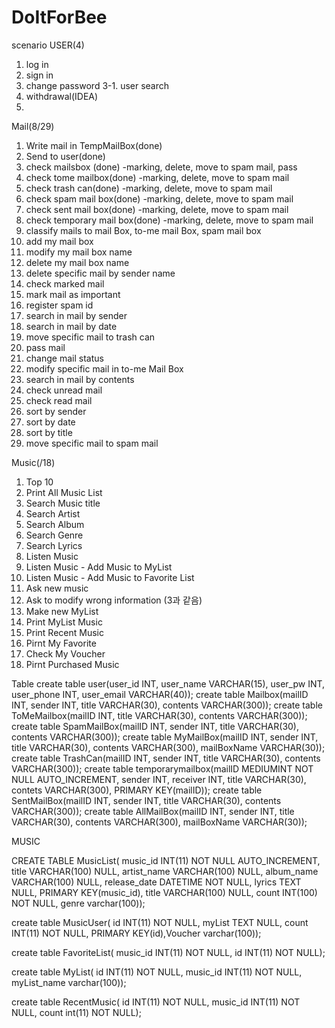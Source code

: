 # DoItForBee
scenario
USER(4)
1. log in
2. sign in
3. change password
3-1. user search
4. withdrawal(IDEA)
5.

Mail(8/29)
1. Write mail in TempMailBox(done)
2. Send to user(done)
3. check mailsbox (done) -marking, delete, move to spam mail, pass
4. check tome mailbox(done) -marking, delete, move to spam mail
5. check trash can(done) -marking, delete, move to spam mail
6. check spam mail box(done) -marking, delete, move to spam mail
7. check sent mail box(done) -marking, delete, move to spam mail
8. check temporary mail box(done) -marking, delete, move to spam mail
9. classify mails to mail Box, to-me mail Box, spam mail box
10. add my mail box
11. modify my mail box name
12. delete my mail box name
13. delete specific mail by sender name
14. check marked mail
15. mark mail as important
16. register spam id
17. search in mail by sender
18. search in mail by date
19. move specific mail to trash can
20. pass mail
21. change mail status
22. modify specific mail in to-me Mail Box
23. search in mail by contents
24. check unread mail
25. check read mail
26. sort by sender
27. sort by date
28. sort by title
29. move specific mail to spam mail

Music(/18)
1. Top 10
2. Print All Music List
1. Search Music title
 2. Search Artist
  3. Search Album
  4. Search Genre
  5. Search Lyrics
4. Listen Music
1. Listen Music - Add Music to MyList
2. Listen Music - Add Music to Favorite List
5. Ask new music
6. Ask to modify wrong information (3과 같음)
7. Make new MyList
8. Print MyList Music
9. Print Recent Music
10. Pirnt My Favorite
11. Check My Voucher
12. Pirnt Purchased Music

Table
create table user(user_id INT, user_name VARCHAR(15), user_pw INT, user_phone INT, user_email VARCHAR(40));
create table Mailbox(mailID INT, sender INT, title VARCHAR(30), contents VARCHAR(300));
create table ToMeMailbox(mailID INT, title VARCHAR(30), contents VARCHAR(300));
create table SpamMailBox(mailID INT, sender INT,  title VARCHAR(30), contents VARCHAR(300));
create table MyMailBox(mailID INT, sender INT,  title VARCHAR(30), contents VARCHAR(300), mailBoxName VARCHAR(30));
create table TrashCan(mailID INT, sender INT,  title VARCHAR(30), contents VARCHAR(300));
create table temporarymailbox(mailID MEDIUMINT NOT NULL AUTO_INCREMENT,
                               sender INT,
                               receiver INT,
                               title VARCHAR(30),
                               contets VARCHAR(300),
                               PRIMARY KEY(mailID));
create table SentMailBox(mailID INT, sender INT,  title VARCHAR(30), contents VARCHAR(300));
create table AllMailBox(mailID INT, sender INT,  title VARCHAR(30), contents VARCHAR(300), mailBoxName VARCHAR(30));

MUSIC

CREATE TABLE MusicList( music_id INT(11) NOT NULL AUTO_INCREMENT, title VARCHAR(100) NULL, artist_name VARCHAR(100) NULL, album_name VARCHAR(100) NULL, release_date DATETIME NOT NULL, lyrics TEXT NULL, PRIMARY KEY(music_id), title VARCHAR(100) NULL, count INT(100) NOT NULL, genre varchar(100));

create table MusicUser( id INT(11) NOT NULL, myList TEXT NULL, count INT(11) NOT NULL, PRIMARY KEY(id),Voucher varchar(100));

create table FavoriteList( music_id INT(11) NOT NULL, id INT(11) NOT NULL);

create table MyList( id INT(11) NOT NULL, music_id INT(11) NOT NULL, myList_name varchar(100));

create table RecentMusic( id INT(11) NOT NULL, music_id INT(11) NOT NULL, count int(11) NOT NULL);

